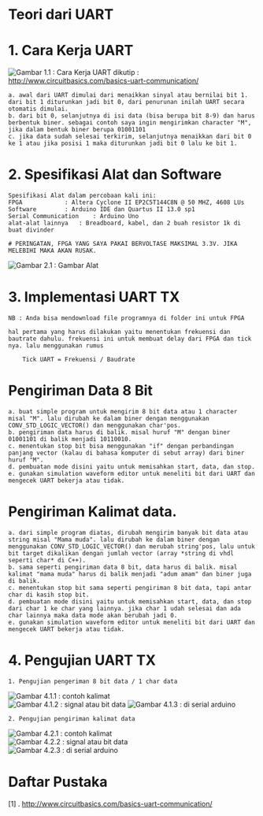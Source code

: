 # Teori dari UART

# 1. Cara Kerja UART 
![Gambar 1.1 : Cara Kerja UART](https://raw.githubusercontent.com/masterhafid/doc-FPGA-altera-hafid/master/UART/img/UARTworks.png)
dikutip : http://www.circuitbasics.com/basics-uart-communication/

	a. awal dari UART dimulai dari menaikkan sinyal atau bernilai bit 1. dari bit 1 diturunkan jadi bit 0, dari penurunan inilah UART secara otomatis dimulai.
	b. dari bit 0, selanjutnya di isi data (bisa berupa bit 8-9) dan harus berbentuk biner. sebagai contoh saya ingin mengirimkan character "M", jika dalam bentuk biner berupa 01001101
	c. jika data sudah selesai terkirim, selanjutnya menaikkan dari bit 0 ke 1 atau jika posisi 1 maka diturunkan jadi bit 0 lalu ke bit 1.

# 2. Spesifikasi Alat dan Software

	Spesifikasi Alat dalam percobaan kali ini:	
	FPGA 			: Altera Cyclone II EP2C5T144C8N @ 50 MHZ, 4608 LUs
	Software 		: Arduino IDE dan Quartus II 13.0 sp1
	Serial Communication	: Arduino Uno
	alat-alat lainnya	: Breadboard, kabel, dan 2 buah resistor 1k di buat divinder 
	
	# PERINGATAN, FPGA YANG SAYA PAKAI BERVOLTASE MAKSIMAL 3.3V. JIKA MELEBIHI MAKA AKAN RUSAK.

![Gambar 2.1 : Gambar Alat](https://scontent.fsub8-1.fna.fbcdn.net/v/t1.0-9/70424369_2433225070337291_7530681273237372928_n.jpg?_nc_cat=109&_nc_oc=AQmLCgOpZ4CAnQb5Ikdm8svQ3TRM0Ig-0GBgR02NTEId7mUJnNVByv3pi4NMqLO7sfQ&_nc_ht=scontent.fsub8-1.fna&oh=bdd31ab9db488ff0a80ef91ce9836d88&oe=5E135928)

# 3. Implementasi UART TX
	
	NB : Anda bisa mendownload file programnya di folder ini untuk FPGA

	hal pertama yang harus dilakukan yaitu menentukan frekuensi dan bautrate dahulu. frekuensi ini untuk membuat delay dari FPGA dan tick nya. lalu menggunakan rumus 

		Tick UART = Frekuensi / Baudrate

# Pengiriman Data 8 Bit 
	a. buat simple program untuk mengirim 8 bit data atau 1 character misal "M". lalu dirubah ke dalam biner dengan menggunakan CONV_STD_LOGIC_VECTOR() dan menggunakan char'pos. 
	b. pengiriman data harus di balik. misal huruf "M" dengan biner 01001101 di balik menjadi 10110010. 
	c. menentukan stop bit bisa menggunakan "if" dengan perbandingan panjang vector (kalau di bahasa komputer di sebut array) dari biner huruf "M".
	d. pembuatan mode disini yaitu untuk memisahkan start, data, dan stop. 
	e. gunakan simulation waveform editor untuk meneliti bit dari UART dan mengecek UART bekerja atau tidak. 

# Pengiriman Kalimat data. 
	a. dari simple program diatas, dirubah mengirim banyak bit data atau string misal "Mama muda". lalu dirubah ke dalam biner dengan menggunakan CONV_STD_LOGIC_VECTOR() dan merubah string'pos, lalu untuk bit target dikalikan dengan jumlah vector (array *string di vhdl seperti char* di C++). 
	b. sama seperti pengiriman data 8 bit, data harus di balik. misal kalimat "mama muda" harus di balik menjadi "adum amam" dan biner juga di balik. 
	c. menentukan stop bit sama seperti pengiriman 8 bit data, tapi antar char di kasih stop bit.
	d. pembuatan mode disini yaitu untuk memisahkan start, data, dan stop dari char 1 ke char yang lainnya. jika char 1 udah selesai dan ada char lainnya maka data mode akan berubah jadi 0. 
	e. gunakan simulation waveform editor untuk meneliti bit dari UART dan mengecek UART bekerja atau tidak. 

# 4. Pengujian UART TX

	1. Pengujian pengeriman 8 bit data / 1 char data
![Gambar 4.1.1 : contoh kalimat](https://raw.githubusercontent.com/masterhafid/doc-FPGA-altera-hafid/master/UART/img/TX%208%20bit%20data%201.png)	
![Gambar 4.1.2 : signal atau bit data](https://raw.githubusercontent.com/masterhafid/doc-FPGA-altera-hafid/master/UART/img/TX%208%20bit%20data%202.png)	
![Gambar 4.1.3 : di serial arduino](https://raw.githubusercontent.com/masterhafid/doc-FPGA-altera-hafid/master/UART/img/TX%208%20bit%20data%203.png)	

	2. Pengujian pengiriman kalimat data
![Gambar 4.2.1 : contoh kalimat](https://raw.githubusercontent.com/masterhafid/doc-FPGA-altera-hafid/master/UART/img/TX%20Multiple%20data%201.png)	
![Gambar 4.2.2 : signal atau bit data](https://raw.githubusercontent.com/masterhafid/doc-FPGA-altera-hafid/master/UART/img/TX%20Multiple%20data%202.png)	
![Gambar 4.2.3 : di serial arduino](https://raw.githubusercontent.com/masterhafid/doc-FPGA-altera-hafid/master/UART/img/TX%20Multiple%20data%203.png)

# Daftar Pustaka
[1] . http://www.circuitbasics.com/basics-uart-communication/
